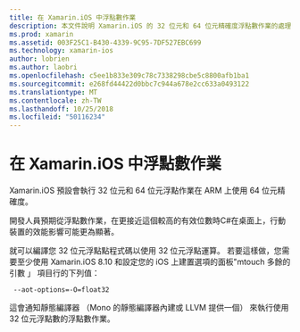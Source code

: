 ```yaml
---
title: 在 Xamarin.iOS 中浮點數作業
description: 本文件說明 Xamarin.iOS 的 32 位元和 64 位元精確度浮點數作業的處理方式，並討論相關聯的影響效能。
ms.prod: xamarin
ms.assetid: 003F25C1-B430-4339-9C95-7DF527EBC699
ms.technology: xamarin-ios
author: lobrien
ms.author: laobri
ms.openlocfilehash: c5ee1b833e309c78c7338298cbe5c8800afb1ba1
ms.sourcegitcommit: e268fd44422d0bbc7c944a678e2cc633a0493122
ms.translationtype: MT
ms.contentlocale: zh-TW
ms.lasthandoff: 10/25/2018
ms.locfileid: "50116234"
---
```

# <a name="floating-point-operations-in-xamarinios"></a>在 Xamarin.iOS 中浮點數作業

Xamarin.iOS 預設會執行 32 位元和 64 位元浮點作業在 ARM 上使用 64 位元精確度。  

開發人員預期從浮點數作業，在更接近這個較高的有效位數時C#在桌面上，行動裝置的效能影響可能更為顯著。

就可以編譯您 32 位元浮點點程式碼以使用 32 位元浮點運算。  若要這樣做，您需要至少使用 Xamarin.iOS 8.10 和設定您的 iOS 上建置選項的面板"mtouch 多餘的引數 」 項目行的下列值：

     --aot-options=-O=float32

這會通知靜態編譯器 （Mono 的靜態編譯器內建或 LLVM 提供一個） 來執行使用 32 位元浮點數的浮點數作業。
